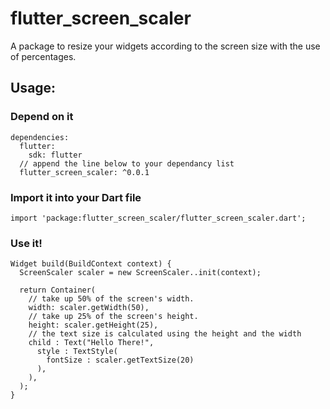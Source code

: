 # flutter_screen_scaler

A package to resize your widgets according to the screen size with the use of percentages.

## Usage:

### Depend on it

```
dependencies:
  flutter:
    sdk: flutter
  // append the line below to your dependancy list
  flutter_screen_scaler: ^0.0.1
```

### Import it into your Dart file

```
import 'package:flutter_screen_scaler/flutter_screen_scaler.dart';
```

### Use it!

```
Widget build(BuildContext context) {
  ScreenScaler scaler = new ScreenScaler..init(context);

  return Container(
    // take up 50% of the screen's width.
    width: scaler.getWidth(50),
    // take up 25% of the screen's height.
    height: scaler.getHeight(25),
    // the text size is calculated using the height and the width
    child : Text("Hello There!",
      style : TextStyle(
        fontSize : scaler.getTextSize(20)
      ),
    ),
  );
}
```
